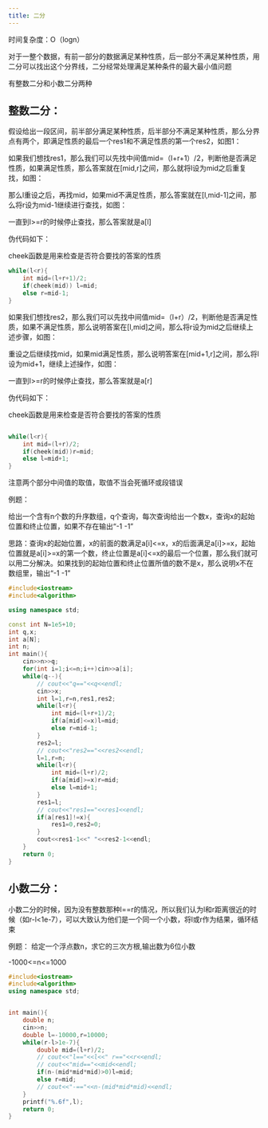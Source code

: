 ```yaml
---
title: 二分
---
```


时间复杂度：O（logn）  

对于一整个数据，有前一部分的数据满足某种性质，后一部分不满足某种性质，用二分可以找出这个分界线，二分经常处理满足某种条件的最大最小值问题  

有整数二分和小数二分两种  

## 整数二分：  

假设给出一段区间，前半部分满足某种性质，后半部分不满足某种性质，那么分界点有两个，即满足性质的最后一个res1和不满足性质的第一个res2，如图1：  

如果我们想找res1，那么我们可以先找中间值mid=（l+r+1）/2，判断他是否满足性质，如果满足性质，那么答案就在[mid,r]之间，那么就将l设为mid之后重复找，如图：  


那么l重设之后，再找mid，如果mid不满足性质，那么答案就在[l,mid-1]之间，那么将r设为mid-1继续进行查找，如图：  



一直到l>=r的时候停止查找，那么答案就是a[l]  

伪代码如下：  

cheek函数是用来检查是否符合要找的答案的性质  

```cpp
while(l<r){
    int mid=(l+r+1)/2;
    if(cheek(mid)) l=mid;
    else r=mid-1;
}
```


如果我们想找res2，那么我们可以先找中间值mid=（l+r）/2，判断他是否满足性质，如果不满足性质，那么说明答案在[l,mid]之间，那么将r设为mid之后继续上述步骤，如图：  


重设之后继续找mid，如果mid满足性质，那么说明答案在[mid+1,r]之间，那么将l设为mid+1，继续上述操作，如图：  

一直到l>=r的时候停止查找，那么答案就是a[r]  

伪代码如下：  

cheek函数是用来检查是否符合要找的答案的性质  

```cpp

while(l<r){
    int mid=(l+r)/2;
    if(cheek(mid))r=mid;
    else l=mid+1;
}
```
注意两个部分中间值的取值，取值不当会死循环或段错误  

例题：  

给出一个含有n个数的升序数组，q个查询，每次查询给出一个数x，查询x的起始位置和终止位置，如果不存在输出“-1 -1”  

思路：查询x的起始位置，x的前面的数满足a[i]<=x，x的后面满足a[i]>=x，起始位置就是a[i]>=x的第一个数，终止位置是a[i]<=x的最后一个位置，那么我们就可以用二分解决。如果找到的起始位置和终止位置所值的数不是x，那么说明x不在数组里，输出“-1 -1”  

```cpp
#include<iostream>
#include<algorithm>

using namespace std;

const int N=1e5+10;
int q,x;
int a[N];
int n;
int main(){
    cin>>n>>q;
    for(int i=1;i<=n;i++)cin>>a[i];
    while(q--){
        // cout<<"q=="<<q<<endl;
        cin>>x;
        int l=1,r=n,res1,res2;
        while(l<r){
            int mid=(l+r+1)/2;
            if(a[mid]<=x)l=mid;
            else r=mid-1;
        }
        res2=l;
        // cout<<"res2=="<<res2<<endl;
        l=1,r=n;
        while(l<r){
            int mid=(l+r)/2;
            if(a[mid]>=x)r=mid;
            else l=mid+1;
        }
        res1=l;
        // cout<<"res1=="<<res1<<endl;
        if(a[res1]!=x){
            res1=0,res2=0;
        }
        cout<<res1-1<<" "<<res2-1<<endl;
    }
    return 0;
}

```

## 小数二分：  

小数二分的时候，因为没有整数那种l==r的情况，所以我们认为l和r距离很近的时候（如r-l<1e-7），可以大致认为他们是一个同一个小数，将l或r作为结果，循环结束  

例题：
给定一个浮点数n，求它的三次方根,输出数为6位小数  

-1000<=n<=1000  

```cpp
#include<iostream>
#include<algorithm>
using namespace std;


int main(){
    double n;
    cin>>n;
    double l=-10000,r=10000;
    while(r-l>1e-7){
        double mid=(l+r)/2;
        // cout<<"l=="<<l<<" r=="<<r<<endl;
        // cout<<"mid=="<<mid<<endl;
        if(n-(mid*mid*mid)>0)l=mid;
        else r=mid;
        // cout<<"-=="<<n-(mid*mid*mid)<<endl;
    }
    printf("%.6f",l);
    return 0;
}
```


